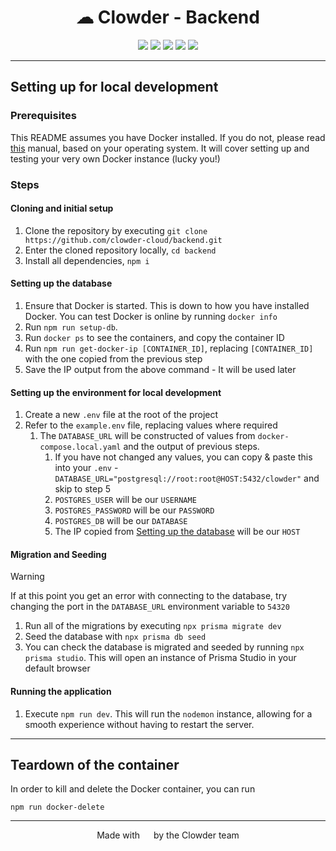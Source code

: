 <h1 align="center">☁ Clowder - Backend</h1>
<p align="center">
<img src="https://img.shields.io/badge/Express.js-%23404d59.svg?logo=express&logoColor=%2361DAFB">
<img src="https://img.shields.io/badge/TypeScript-3178C6?logo=typescript&logoColor=fff">
<img src="https://img.shields.io/badge/Postgres-%23316192.svg?logo=postgresql&logoColor=white">
<img src="https://img.shields.io/badge/Jira-0052CC?logo=jira&logoColor=fff">
<img src="https://img.shields.io/badge/GitHub_Actions-2088FF?logo=github-actions&logoColor=white">
</p>

---

## Setting up for local development

### Prerequisites

This README assumes you have Docker installed. If you do not, please read [this](https://docs.docker.com/engine/install/) manual, based on your operating system. It will cover setting up and testing your very own Docker instance (lucky you!)

### Steps

#### Cloning and initial setup

1. Clone the repository by executing `git clone https://github.com/clowder-cloud/backend.git`
2. Enter the cloned repository locally, `cd backend`
3. Install all dependencies, `npm i`

#### Setting up the database

1. Ensure that Docker is started. This is down to how you have installed Docker. You can test Docker is online by running `docker info`
2. Run `npm run setup-db`.
3. Run `docker ps` to see the containers, and copy the container ID
4. Run `npm run get-docker-ip [CONTAINER_ID]`, replacing `[CONTAINER_ID]` with the one copied from the previous step
5. Save the IP output from the above command - It will be used later

#### Setting up the environment for local development

1. Create a new `.env` file at the root of the project
2. Refer to the `example.env` file, replacing values where required
   1. The `DATABASE_URL` will be constructed of values from `docker-compose.local.yaml` and the output of previous steps.
      1. If you have not changed any values, you can copy & paste this into your `.env` - `DATABASE_URL="postgresql://root:root@HOST:5432/clowder"` and skip to step 5
      2. `POSTGRES_USER` will be our `USERNAME`
      3. `POSTGRES_PASSWORD` will be our `PASSWORD`
      4. `POSTGRES_DB` will be our `DATABASE`
      5. The IP copied from [Setting up the database](###-Setting-up-the-database) will be our `HOST`

#### Migration and Seeding

> [!WARNING]  
> If at this point you get an error with connecting to the database, try changing the port in the `DATABASE_URL` environment variable to `54320`

1. Run all of the migrations by executing `npx prisma migrate dev`
2. Seed the database with `npx prisma db seed`
3. You can check the database is migrated and seeded by running `npx prisma studio`. This will open an instance of Prisma Studio in your default browser

#### Running the application

1. Execute `npm run dev`. This will run the `nodemon` instance, allowing for a smooth experience without having to restart the server.

---

## Teardown of the container
In order to kill and delete the Docker container, you can run
```
npm run docker-delete
```

---
<p align="center">Made with <img height="14" src="https://emoji.lgbt/assets/svg/gay-heart.svg"/> by the Clowder team</p>

